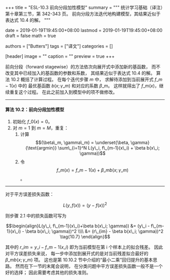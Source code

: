 +++
title = "ESL-10.3 前向分段加性模型"
summary = """
统计学习基础（译注）第十章第三节，第 342-343 页。
前向分段方法迭代地构建模型，其结果近似于表达式 10.4 的解。
"""

date = 2019-01-19T19:45:00+08:00
lastmod = 2019-01-19T19:45:00+08:00
draft = false
math = true

authors = ["Butters"]
tags = ["译文"]
categories = []

[header]
image = ""
caption = ""
preview = true
+++

前向分段（forward stagewise）的方法依次向展开式中添加新的基函数，
而不改变其中已经加入的基函数的参数和系数，
其结果近似于表达式 10.4 的解。
算法 10.2 概括了计算过程。
在每个迭代步骤 $m$ 中，
求解待添加到当前展开式 $f\_{m−1}(x)$ 中的
最优基函数 $b(x; \gamma\_m)$ 和对应的系数 $\beta\_m$。
这样就得出了 $f\_{m}(x)$，继续重复这个过程。
在此之前加入到模型中的项不做修改。

----------

#### 算法 10.2：前向分段加性模型

1. 初始化 $f\_0(x) = 0$。
2. 对 $m=1$ 到 $m=M$，重复：
   1. 计算
      $$(\beta\_m, \gamma\_m) =
      \underset{\beta, \gamma}{\text{argmin}}
      \sum\_{i=1}^N L(y\_i, f\_{m-1}(x\_i) + \beta b(x\_i; \gamma))$$
   2. 令
      $$f\_m(x) = f\_{m-1}(x) + \beta\_m b(x; \gamma\_m)$$。

----------

对于平方误差损失函数：

$$L(y, f(x)) = (y - f(x))^2 \tag{10.6}$$

则步骤 2.1 中的损失函数可写为

$$\begin{align}L(y\_i, f\_{m-1}(x\_i)+\beta b(x\_i; \gamma)) &=
(y\_i - f\_{m-1}(x\_i) - \beta b(x\_i; \gamma))^2
\\\\ &= (r\_{im} - \beta b(x\_i; \gamma))^2 \tag{10.7}
\end{align}$$

其中的 $r\_{im} = y\_i − f\_{m−1}(x\_i)$
即为当前模型在第 i 个样本上的拟合残差。
因此对平方误差损失来说，
每一步中添加到展开式的是对当前残差拟合最好的 $\beta\_m b(x; \gamma\_m)$ 项。
这也是第 10.10.2 节中介绍的“最小二乘”回归提升的基本思路。
然而在下一节的末尾会说明，
在分类问题中平方误差损失函数一般不是一个好的选择；
因此需要考虑其他的损失准则。